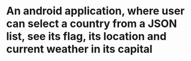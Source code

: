 # An android application, where user can select a country from a JSON list, see its flag, its location and current weather in its capital
